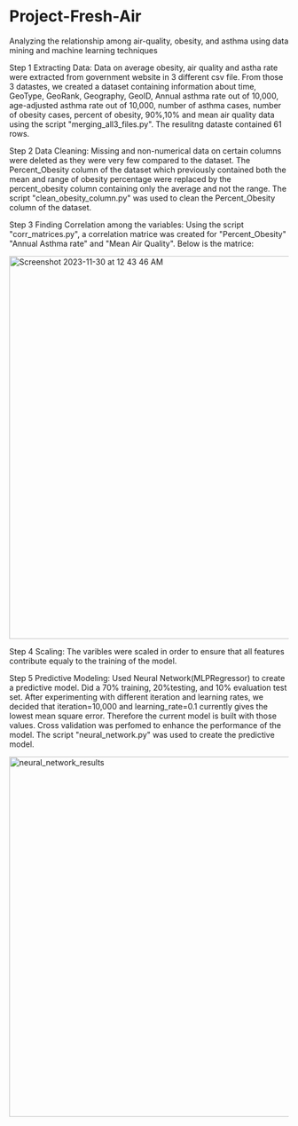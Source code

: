 # Project-Fresh-Air
Analyzing the relationship among air-quality, obesity, and asthma using data mining and machine learning techniques 


Step 1 Extracting Data:
Data on average obesity, air quality and astha rate were extracted from government website in 3 different csv file. From those 3 datastes, we created a dataset containing information about time, GeoType, GeoRank, Geography, GeoID, Annual asthma rate out of 10,000, age-adjusted asthma rate out of 10,000, number of asthma cases, number of obesity cases, percent of obesity, 90%,10% and mean air quality data using the script "merging_all3_files.py". The resulitng dataste contained 61 rows. 

Step 2 Data Cleaning: Missing and non-numerical data on certain columns were deleted as they were very few compared to the dataset. The Percent_Obesity column of the dataset which previously contained both the mean and range of obesity percentage were replaced by the percent_obesity column containing only the average and not the range. The script "clean_obesity_column.py" was used to clean the Percent_Obesity column of the dataset.

Step 3 Finding Correlation among the variables: Using the script "corr_matrices.py", a correlation matrice was created for "Percent_Obesity" "Annual Asthma rate" and "Mean Air Quality". Below is the matrice:

<img width="690" alt="Screenshot 2023-11-30 at 12 43 46 AM" src="https://github.com/NafisaRaisa/Project-Fresh-Air/assets/96096118/a656fce6-8198-430f-9f95-adb3ac8a26cf">

Step 4 Scaling: The varibles were scaled in order to ensure that all features contribute equaly to the training of the model. 

Step 5 Predictive Modeling: Used Neural Network(MLPRegressor) to create a predictive model. Did a 70% training, 20%testing, and 10% evaluation test set. After experimenting with different iteration and learning rates, we decided that iteration=10,000 and learning_rate=0.1 currently gives the lowest mean square error. Therefore the current model is built with those values. Cross validation was perfomed to enhance the performance of the model. The script "neural_network.py" was used to create the predictive model.


<img width="649" alt="neural_network_results" src="https://github.com/NafisaRaisa/Project-Fresh-Air/assets/96096118/3e994082-1db2-4bee-9b5d-ee744d44593f">



